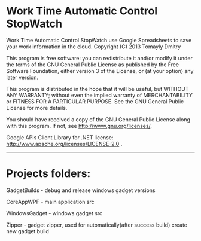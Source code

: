 Work Time Automatic Control StopWatch
===========

Work Time Automatic Control StopWatch use Google Spreadsheets to save your work information in the cloud.
Copyright (C) 2013 Tomayly Dmitry

This program is free software: you can redistribute it and/or modify
it under the terms of the GNU General Public License as published by
the Free Software Foundation, either version 3 of the License, or
(at your option) any later version.

This program is distributed in the hope that it will be useful,
but WITHOUT ANY WARRANTY; without even the implied warranty of
MERCHANTABILITY or FITNESS FOR A PARTICULAR PURPOSE.  See the
GNU General Public License for more details.

You should have received a copy of the GNU General Public License
along with this program.  If not, see http://www.gnu.org/licenses/.

Google APIs Client Library for .NET license: http://www.apache.org/licenses/LICENSE-2.0 .
___________

Projects folders:
===========

GadgetBuilds - debug and release windows gadget versions

CoreAppWPF - main application src

WindowsGadget - windows gadget src

Zipper - gadget zipper, used for automatically(after success build) create new gadget build
